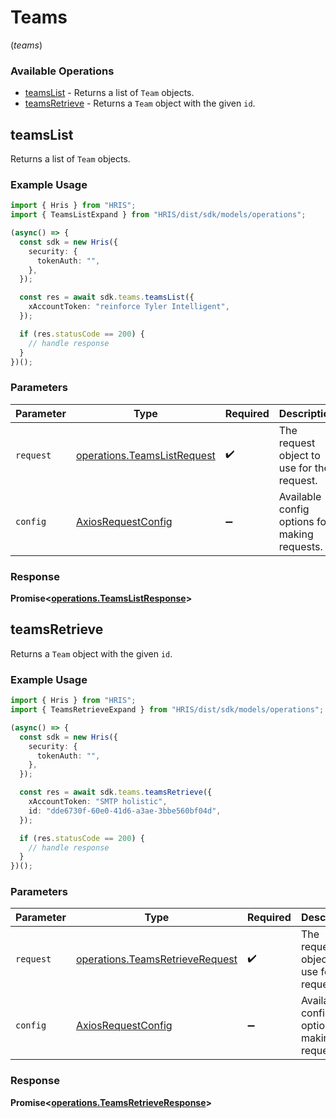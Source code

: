 # Teams
(*teams*)

### Available Operations

* [teamsList](#teamslist) - Returns a list of `Team` objects.
* [teamsRetrieve](#teamsretrieve) - Returns a `Team` object with the given `id`.

## teamsList

Returns a list of `Team` objects.

### Example Usage

```typescript
import { Hris } from "HRIS";
import { TeamsListExpand } from "HRIS/dist/sdk/models/operations";

(async() => {
  const sdk = new Hris({
    security: {
      tokenAuth: "",
    },
  });

  const res = await sdk.teams.teamsList({
    xAccountToken: "reinforce Tyler Intelligent",
  });

  if (res.statusCode == 200) {
    // handle response
  }
})();
```

### Parameters

| Parameter                                                                  | Type                                                                       | Required                                                                   | Description                                                                |
| -------------------------------------------------------------------------- | -------------------------------------------------------------------------- | -------------------------------------------------------------------------- | -------------------------------------------------------------------------- |
| `request`                                                                  | [operations.TeamsListRequest](../../models/operations/teamslistrequest.md) | :heavy_check_mark:                                                         | The request object to use for the request.                                 |
| `config`                                                                   | [AxiosRequestConfig](https://axios-http.com/docs/req_config)               | :heavy_minus_sign:                                                         | Available config options for making requests.                              |


### Response

**Promise<[operations.TeamsListResponse](../../models/operations/teamslistresponse.md)>**


## teamsRetrieve

Returns a `Team` object with the given `id`.

### Example Usage

```typescript
import { Hris } from "HRIS";
import { TeamsRetrieveExpand } from "HRIS/dist/sdk/models/operations";

(async() => {
  const sdk = new Hris({
    security: {
      tokenAuth: "",
    },
  });

  const res = await sdk.teams.teamsRetrieve({
    xAccountToken: "SMTP holistic",
    id: "dde6730f-60e0-41d6-a3ae-3bbe560bf04d",
  });

  if (res.statusCode == 200) {
    // handle response
  }
})();
```

### Parameters

| Parameter                                                                          | Type                                                                               | Required                                                                           | Description                                                                        |
| ---------------------------------------------------------------------------------- | ---------------------------------------------------------------------------------- | ---------------------------------------------------------------------------------- | ---------------------------------------------------------------------------------- |
| `request`                                                                          | [operations.TeamsRetrieveRequest](../../models/operations/teamsretrieverequest.md) | :heavy_check_mark:                                                                 | The request object to use for the request.                                         |
| `config`                                                                           | [AxiosRequestConfig](https://axios-http.com/docs/req_config)                       | :heavy_minus_sign:                                                                 | Available config options for making requests.                                      |


### Response

**Promise<[operations.TeamsRetrieveResponse](../../models/operations/teamsretrieveresponse.md)>**


